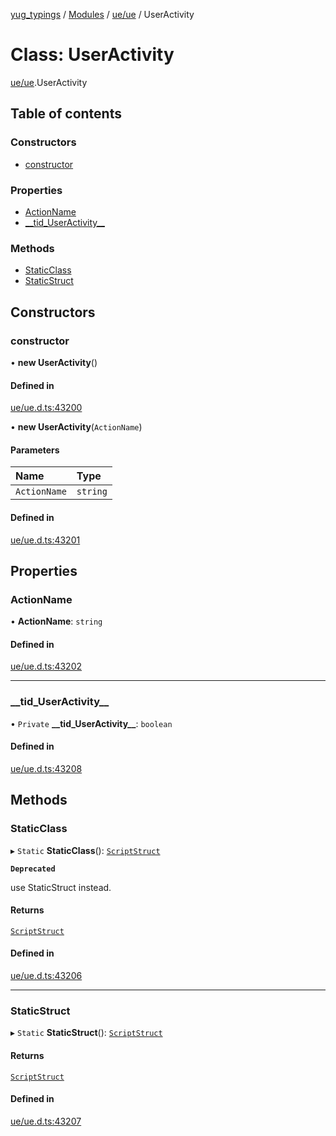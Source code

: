 [yug_typings](../README.md) / [Modules](../modules.md) / [ue/ue](../modules/ue_ue.md) / UserActivity

# Class: UserActivity

[ue/ue](../modules/ue_ue.md).UserActivity

## Table of contents

### Constructors

- [constructor](ue_ue.UserActivity.md#constructor)

### Properties

- [ActionName](ue_ue.UserActivity.md#actionname)
- [\_\_tid\_UserActivity\_\_](ue_ue.UserActivity.md#__tid_useractivity__)

### Methods

- [StaticClass](ue_ue.UserActivity.md#staticclass)
- [StaticStruct](ue_ue.UserActivity.md#staticstruct)

## Constructors

### constructor

• **new UserActivity**()

#### Defined in

[ue/ue.d.ts:43200](https://github.com/YugMetaverse/yug_typings/blob/b7d9b19/ue/ue.d.ts#L43200)

• **new UserActivity**(`ActionName`)

#### Parameters

| Name | Type |
| :------ | :------ |
| `ActionName` | `string` |

#### Defined in

[ue/ue.d.ts:43201](https://github.com/YugMetaverse/yug_typings/blob/b7d9b19/ue/ue.d.ts#L43201)

## Properties

### ActionName

• **ActionName**: `string`

#### Defined in

[ue/ue.d.ts:43202](https://github.com/YugMetaverse/yug_typings/blob/b7d9b19/ue/ue.d.ts#L43202)

___

### \_\_tid\_UserActivity\_\_

• `Private` **\_\_tid\_UserActivity\_\_**: `boolean`

#### Defined in

[ue/ue.d.ts:43208](https://github.com/YugMetaverse/yug_typings/blob/b7d9b19/ue/ue.d.ts#L43208)

## Methods

### StaticClass

▸ `Static` **StaticClass**(): [`ScriptStruct`](ue_ue.ScriptStruct.md)

**`Deprecated`**

use StaticStruct instead.

#### Returns

[`ScriptStruct`](ue_ue.ScriptStruct.md)

#### Defined in

[ue/ue.d.ts:43206](https://github.com/YugMetaverse/yug_typings/blob/b7d9b19/ue/ue.d.ts#L43206)

___

### StaticStruct

▸ `Static` **StaticStruct**(): [`ScriptStruct`](ue_ue.ScriptStruct.md)

#### Returns

[`ScriptStruct`](ue_ue.ScriptStruct.md)

#### Defined in

[ue/ue.d.ts:43207](https://github.com/YugMetaverse/yug_typings/blob/b7d9b19/ue/ue.d.ts#L43207)
